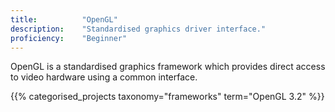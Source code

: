 ```yaml
---
title: 			"OpenGL"
description: 	"Standardised graphics driver interface."
proficiency:	"Beginner"
---
```


OpenGL is a standardised graphics framework which provides direct access to video hardware using a common interface.

{{% categorised_projects taxonomy="frameworks" term="OpenGL 3.2" %}}
